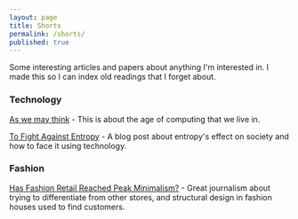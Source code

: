 ```yaml
---
layout: page
title: Shorts
permalink: /shorts/
published: true
---
```

Some interesting articles and papers about anything I'm interested in. 
I made this so I can index old readings that I forget about.

### Technology
<a href="https://www.theatlantic.com/magazine/archive/1945/07/as-we-may-think/303881/" target="_blank">As we may think</a> - This is about the age of computing that we live in.

<a href="https://geohot.github.io/blog/jekyll/update/2021/10/24/to-fight-against-entropy.html" target="_blank">To Fight Against Entropy</a> - A blog post about entropy's effect on society and how to face it using technology.

### Fashion
<a href="https://www.businessoffashion.com/articles/retail/has-fashion-retail-reached-peak-minimalism" target="_blank">Has Fashion Retail Reached Peak Minimalism?</a> - Great journalism about trying to differentiate from other stores, and structural design in fashion houses used to find customers.
